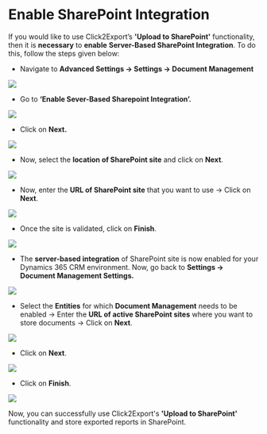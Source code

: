 # Enable SharePoint Integration

If you would like to use Click2Export’s **'Upload to SharePoint'** functionality, then it is **necessary** to **enable** **Server-Based SharePoint Integration**. To do this, follow the steps given below:

* Navigate to **Advanced Settings -> Settings -> Document Management**

![](<../../.gitbook/assets/1 (293).png>)

* Go to **‘Enable Sever-Based Sharepoint Integration’.**

![](<../../.gitbook/assets/1 (363).png>)

* Click on **Next.**

![](<../../.gitbook/assets/1 (108).png>)

* Now, select the **location of SharePoint site** and click on **Next**.

![](<../../.gitbook/assets/1 (234).png>)

* Now, enter the **URL of SharePoint site** that you want to use -> Click on **Next**.

![](<../../.gitbook/assets/1 (200).png>)

* Once the site is validated, click on **Finish**.

![](<../../.gitbook/assets/1 (22).png>)

* The **server-based integration** of SharePoint site is now enabled for your Dynamics 365 CRM environment. Now, go back to **Settings -> Document Management Settings.**

![](<../../.gitbook/assets/1 (2) (2).png>)

* Select the **Entities** for which **Document Management** needs to be enabled -> Enter the **URL of active SharePoint sites** where you want to store documents -> Click on **Next**.

![](<../../.gitbook/assets/1 (353).png>)

* Click on **Next**.

![](<../../.gitbook/assets/1 (14).png>)

* Click on **Finish**.

![](<../../.gitbook/assets/1 (311).png>)

Now, you can successfully use Click2Export's **'Upload to SharePoint'** functionality and store exported reports in SharePoint.
